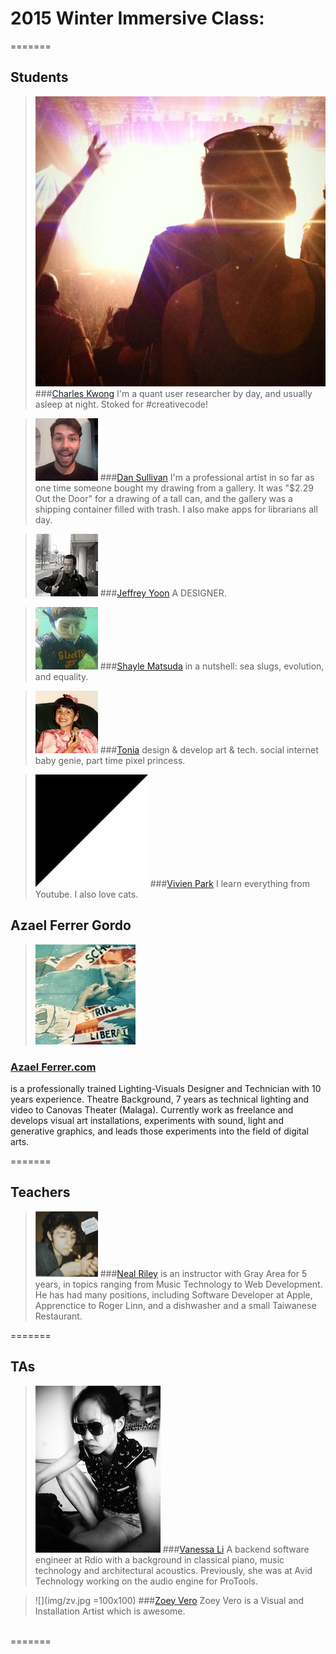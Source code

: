 # 2015 Winter Immersive Class:
=======
## Students

> ![](img/chuck.jpg)
###[Charles Kwong](https://github.com/chuckySF)
I'm a quant user researcher by day, and usually asleep at night. Stoked for #creativecode!

> ![](img/ds.png)
###[Dan Sullivan](https://github.com/dullivan)
I'm a professional artist in so far as one time someone bought my drawing from a gallery. It was "$2.29 Out the Door" for a drawing of a tall can, and the gallery was a shipping container filled with trash. I also make apps for librarians all day.

> ![](img/jy.jpg)
###[Jeffrey Yoon](https://www.flickr.com/photos/7258294@N06/)
A DESIGNER.

> ![](img/sm.jpg)
###[Shayle Matsuda](http://www.scienceneat.org)
in a nutshell: sea slugs, evolution, and equality.  

> ![](img/tonia.png)
###[Tonia](http://konversation.us)
design & develop art & tech. social internet baby genie, part time pixel princess.

> ![](img/vp.gif)
###[Vivien Park](http://gravitymax.wordpress.com)
I learn everything from Youtube. I also love cats.

## Azael Ferrer Gordo
>![](img/kk.jpg) 
### [Azael Ferrer.com](http://www.azaelferrer.com/)
is a professionally trained Lighting-Visuals Designer and Technician with 10 years experience. Theatre Background, 7 years as technical lighting and video to Canovas Theater (Malaga). Currently work as freelance and develops visual art installations, experiments with sound, light and generative graphics, and leads those experiments into the field of digital arts. 

=======
## Teachers

> ![](img/nr.png)
###[Neal Riley](http://www.nealmakesnoise.com)
is an instructor with Gray Area for 5 years, in topics ranging from Music Technology to Web Development.  He has had many positions, including Software Developer at Apple, Apprenctice to Roger Linn, and a dishwasher and a small Taiwanese Restaurant.

=======
## TAs

> ![](img/vl.jpg)
###[Vanessa Li](https://github.com/devanessa) 
A backend software engineer at Rdio with a background in classical piano, music technology and architectural acoustics. Previously, she was at Avid Technology working on the audio engine for ProTools.

> ![](img/zv.jpg  =100x100)
###[Zoey Vero](www.zoeyvero.com) 
Zoey Vero is a Visual and Installation Artist which is awesome.
<br />
=======
